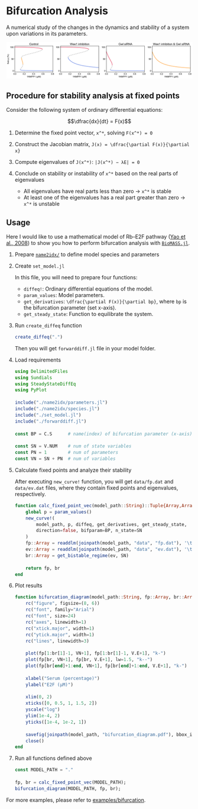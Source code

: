 # Bifurcation Analysis

A numerical study of the changes in the dynamics and stability of a system upon variations in its parameters.

![](../assets/Subp_1NMPP1.png)

## Procedure for stability analysis at fixed points

Consider the following system of ordinary differential equations:

```math
\dfrac{dx}{dt} = F(x)
```

1. Determine the fixed point vector, ``x^*``, solving ``F(x^*) = 0``

1. Construct the Jacobian matrix, ``J(x) = \dfrac{\partial F(x)}{\partial x}``

1. Compute eigenvalues of ``J(x^*)``: ``|J(x^*) − λE| = 0``

1. Conclude on stability or instability of ``x^*`` based on the real parts of eigenvalues
    - All eigenvalues have real parts less than zero → ``x^*`` is stable
    - At least one of the eigenvalues has a real part greater than zero → ``x^*`` is unstable

## Usage

Here I would like to use a mathematical model of Rb–E2F pathway ([Yao et al., 2008](https://www.nature.com/articles/ncb1711)) to show you how to perform bifurcation analysis with [`BioMASS.jl`](https://github.com/biomass-dev/BioMASS.jl).

1. Prepare [`name2idx/`](https://github.com/biomass-dev/BioMASS.jl/tree/master/examples/bifurcation/restriction_point/name2idx) to define model species and parameters

1. Create `set_model.jl`

    In this file, you will need to prepare four functions:

    - `diffeq!`: Ordinary differential equations of the model.
    - `param_values`: Model parameters.
    - `get_derivatives`: ``\dfrac{\partial F(x)}{\partial bp}``, where ``bp`` is the bifurcation parameter (set x-axis).
    - `get_steady_state`: Function to equilibrate the system.

1. Run `create_diffeq` function

    ```julia
    create_diffeq(".")
    ```

    Then you will get `forwarddiff.jl` file in your model folder.

1. Load requirements

    ```julia
    using DelimitedFiles
    using Sundials
    using SteadyStateDiffEq
    using PyPlot

    include("./name2idx/parameters.jl")
    include("./name2idx/species.jl")
    include("./set_model.jl")
    include("./forwarddiff.jl")

    const BP = C.S      # name(index) of bifurcation parameter (x-axis)

    const SN = V.NUM    # num of state variables
    const PN = 1        # num of parameters
    const VN = SN + PN  # num of variables
    ```

1. Calculate fixed points and analyze their stability

    After executing `new_curve!` function, you will get `data/fp.dat` and `data/ev.dat` files, where they contain fixed points and eigenvalues, respectively.

    ```julia
    function calc_fixed_point_vec(model_path::String)::Tuple{Array,Array}
        global p = param_values()
        new_curve!(
            model_path, p, diffeq, get_derivatives, get_steady_state,
            direction=false, bifparam=BP, n_state=SN
        )
        fp::Array = readdlm(joinpath(model_path, "data", "fp.dat"), '\t', Float64, '\n')
        ev::Array = readdlm(joinpath(model_path, "data", "ev.dat"), '\t', Float64, '\n')
        br::Array = get_bistable_regime(ev, SN)

        return fp, br
    end
    ```

1. Plot results

    ```julia
    function bifurcation_diagram(model_path::String, fp::Array, br::Array)
        rc("figure", figsize=(8, 6))
        rc("font", family="Arial")
        rc("font", size=24)
        rc("axes", linewidth=1)
        rc("xtick.major", width=1)
        rc("ytick.major", width=1)
        rc("lines", linewidth=3)

        plot(fp[1:br[1]-1, VN+1], fp[1:br[1]-1, V.E+1], "k-")
        plot(fp[br, VN+1], fp[br, V.E+1], lw=1.5, "k--")
        plot(fp[br[end]+1:end, VN+1], fp[br[end]+1:end, V.E+1], "k-")

        xlabel("Serum (percentage)")
        ylabel("E2F (μM)")

        xlim(0, 2)
        xticks([0, 0.5, 1, 1.5, 2])
        yscale("log")
        ylim(1e-4, 2)
        yticks([1e-4, 1e-2, 1])

        savefig(joinpath(model_path, "bifurcation_diagram.pdf"), bbox_inches="tight")
        close()
    end
    ```

1. Run all functions defined above

    ```julia
    const MODEL_PATH = "."

    fp, br = calc_fixed_point_vec(MODEL_PATH);
    bifurcation_diagram(MODEL_PATH, fp, br);
    ```

For more examples, please refer to [examples/bifurcation](https://github.com/biomass-dev/BioMASS.jl/tree/master/examples/bifurcation).
